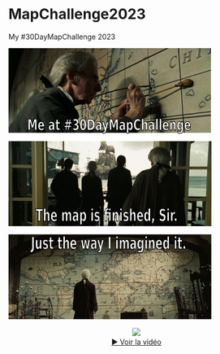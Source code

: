 # MapChallenge2023
My #30DayMapChallenge 2023

[<img src="./assets/banner.jpg" style="width: 400px; max-width: 100%;">](https://viglino.github.io/MapChallenge2024/)


<p align="center">
  <a href="https://www.youtube.com/watch?v=J2PWTkMakvM" title="vidéo">
    <img src="https://img.youtube.com/vi/J2PWTkMakvM/0.jpg"/>
    <br/>
    ▶️ Voir la vidéo
  </a>
</p>
